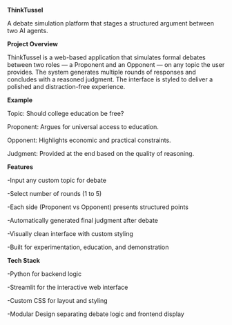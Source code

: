 **ThinkTussel**

A debate simulation platform that stages a structured argument between two AI agents.

**Project Overview**

ThinkTussel is a web-based application that simulates formal debates between two roles — a Proponent and an Opponent — on any topic the user provides. The system generates multiple rounds of responses and concludes with a reasoned judgment. The interface is styled to deliver a polished and distraction-free experience.

**Example**

Topic: Should college education be free?

Proponent: Argues for universal access to education.

Opponent: Highlights economic and practical constraints.

Judgment: Provided at the end based on the quality of reasoning.


**Features**

-Input any custom topic for debate

-Select number of rounds (1 to 5)

-Each side (Proponent vs Opponent) presents structured points

-Automatically generated final judgment after debate

-Visually clean interface with custom styling

-Built for experimentation, education, and demonstration

**Tech Stack**

-Python for backend logic

-Streamlit for the interactive web interface

-Custom CSS for layout and styling

-Modular Design separating debate logic and frontend display
